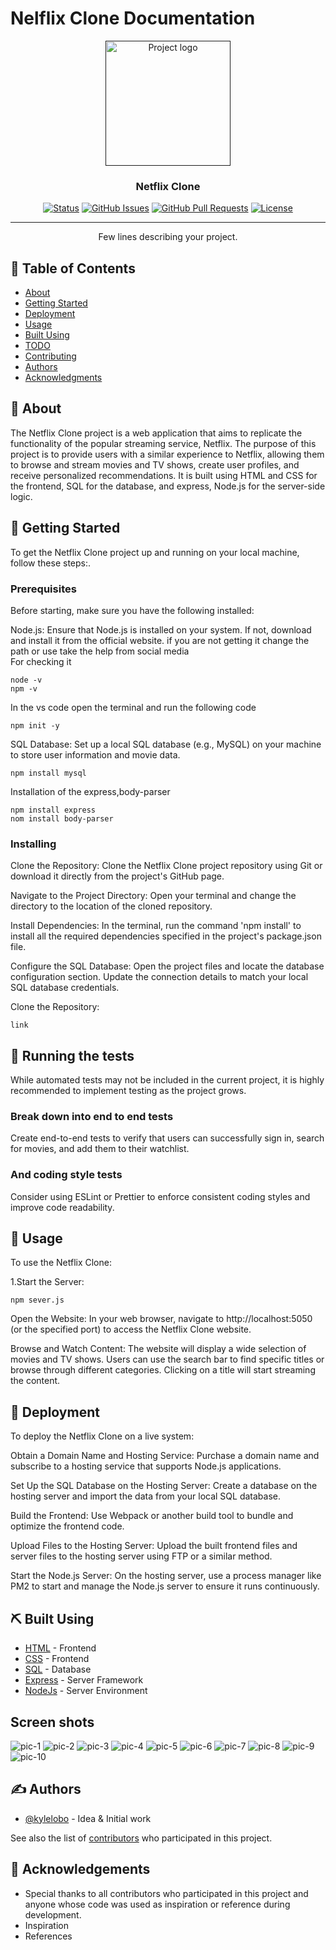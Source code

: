 # Nelflix Clone Documentation

<p align="center">
  <a href="" rel="noopener">
 <img width=200px height=200px src=![download](https://github.com/sridatta-01/Project_1.github.io/assets/136290944/6d4fa759-765f-486d-b999-90a3d18d0a39)
 alt="Project logo"></a>
</p>

<h3 align="center">Netflix Clone</h3>

<div align="center">

  [![Status](https://img.shields.io/badge/status-active-success.svg)]() 
  [![GitHub Issues](https://img.shields.io/github/issues/kylelobo/The-Documentation-Compendium.svg)](https://github.com/kylelobo/The-Documentation-Compendium/issues)
  [![GitHub Pull Requests](https://img.shields.io/github/issues-pr/kylelobo/The-Documentation-Compendium.svg)](https://github.com/kylelobo/The-Documentation-Compendium/pulls)
  [![License](https://img.shields.io/badge/license-MIT-blue.svg)](/LICENSE)

</div>

---

<p align="center"> Few lines describing your project.
    <br> 
</p>

## 📝 Table of Contents
- [About](#about)
- [Getting Started](#getting_started)
- [Deployment](#deployment)
- [Usage](#usage)
- [Built Using](#built_using)
- [TODO](../TODO.md)
- [Contributing](../CONTRIBUTING.md)
- [Authors](#authors)
- [Acknowledgments](#acknowledgement)

## 🧐 About <a name = "about"></a>
The Netflix Clone project is a web application that aims to replicate the functionality of the popular streaming service, Netflix. The purpose of this project is to provide users with a similar experience to Netflix, allowing them to browse and stream movies and TV shows, create user profiles, and receive personalized recommendations. It is built using HTML and CSS for the frontend, SQL for the database, and express, Node.js for the server-side logic.

## 🏁 Getting Started <a name = "getting_started"></a>
To get the Netflix Clone project up and running on your local machine, follow these steps:.

### Prerequisites
Before starting, make sure you have the following installed:  

Node.js: Ensure that Node.js is installed on your system. If not, download and install it from the official website.
if you are not getting it change the path or use take the help from social media  
For checking it 
```
node -v
npm -v
```  
In the vs code open the terminal and run the following code
```
npm init -y
``` 
SQL Database: Set up a local SQL database (e.g., MySQL) on your machine to store user information and movie data.

```
npm install mysql
```
Installation of the express,body-parser
```
npm install express
nom install body-parser
```

### Installing
Clone the Repository:
Clone the Netflix Clone project repository using Git or download it directly from the project's GitHub page.

Navigate to the Project Directory:
Open your terminal and change the directory to the location of the cloned repository.

Install Dependencies:
In the terminal, run the command 'npm install' to install all the required dependencies specified in the project's package.json file.

Configure the SQL Database:
Open the project files and locate the database configuration section. Update the connection details to match your local SQL database credentials.

Clone the Repository:

```
link
```

## 🔧 Running the tests <a name = "tests"></a>
While automated tests may not be included in the current project, it is highly recommended to implement testing as the project grows.

### Break down into end to end tests
Create end-to-end tests to verify that users can successfully sign in, search for movies, and add them to their watchlist.



### And coding style tests
Consider using ESLint or Prettier to enforce consistent coding styles and improve code readability.



## 🎈 Usage <a name="usage"></a>
To use the Netflix Clone:

1.Start the Server:

```
npm sever.js
```
Open the Website:
In your web browser, navigate to http://localhost:5050 (or the specified port) to access the Netflix Clone website.

Browse and Watch Content:
The website will display a wide selection of movies and TV shows. Users can use the search bar to find specific titles or browse through different categories. Clicking on a title will start streaming the content.

## 🚀 Deployment <a name = "deployment"></a>
To deploy the Netflix Clone on a live system:

Obtain a Domain Name and Hosting Service:
Purchase a domain name and subscribe to a hosting service that supports Node.js applications.

Set Up the SQL Database on the Hosting Server:
Create a database on the hosting server and import the data from your local SQL database.

Build the Frontend:
Use Webpack or another build tool to bundle and optimize the frontend code.

Upload Files to the Hosting Server:
Upload the built frontend files and server files to the hosting server using FTP or a similar method.

Start the Node.js Server:
On the hosting server, use a process manager like PM2 to start and manage the Node.js server to ensure it runs continuously.

## ⛏️ Built Using <a name = "built_using"></a>
- [HTML](https://www.html.com/) - Frontend
- [CSS](https://www.css.com/) - Frontend
- [SQL](https://www.mysql.com/) - Database
- [Express](https://expressjs.com/) - Server Framework
- [NodeJs](https://nodejs.org/en/) - Server Environment

## Screen shots <a name = "screen_shots"></a>
![pic-1](https://github.com/sridatta-01/project_2.github.io/assets/136290944/99cf7f99-b3fc-4e4a-9918-f6de56efc9a6)
![pic-2](https://github.com/sridatta-01/project_2.github.io/assets/136290944/f062898f-a8e3-4400-8af8-ffa89d8515dc)
![pic-3](https://github.com/sridatta-01/project_2.github.io/assets/136290944/f87f3fdf-c1ef-4108-8caf-6e5e1a3b670e)
![pic-4](https://github.com/sridatta-01/project_2.github.io/assets/136290944/eaf14b64-42cc-49b4-a979-7c2fecd4b5fa)
![pic-5](https://github.com/sridatta-01/project_2.github.io/assets/136290944/662f37f8-2173-457d-9e26-26a6733d2b2c)
![pic-6](https://github.com/sridatta-01/project_2.github.io/assets/136290944/5e855b44-9024-4e01-ba72-aff3e1686e4e)
![pic-7](https://github.com/sridatta-01/project_2.github.io/assets/136290944/774e931d-f0ef-41c6-a412-702bd46f63b8)
![pic-8](https://github.com/sridatta-01/project_2.github.io/assets/136290944/ab14ad6b-4c7a-4a96-bd77-583775da4402)
![pic-9](https://github.com/sridatta-01/project_2.github.io/assets/136290944/543bb374-3a52-4c65-bef7-bd811b449257)
![pic-10](https://github.com/sridatta-01/project_2.github.io/assets/136290944/bf97e428-86a9-45f0-a9bb-be72eef2fcd0)

## ✍️ Authors <a name = "authors"></a>
- [@kylelobo](https://github.com/kylelobo) - Idea & Initial work

See also the list of [contributors](https://github.com/kylelobo/The-Documentation-Compendium/contributors) who participated in this project.

## 🎉 Acknowledgements <a name = "acknowledgement"></a>
- Special thanks to all contributors who participated in this project and anyone whose code was used as inspiration or reference during development.
- Inspiration
- References
